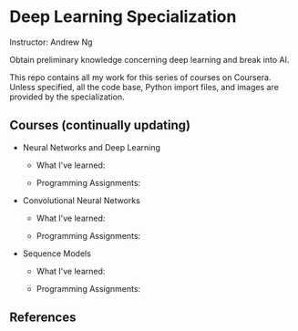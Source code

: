 # Deep Learning Specialization
Instructor: Andrew Ng  

Obtain preliminary knowledge concerning deep learning and break into AI.

This repo contains all my work for this series of courses on Coursera. Unless specified, all the code base, Python import files, and images are provided by the specialization.


## Courses (continually updating)
   * Neural Networks and Deep Learning  
      * What I've learned:  
      
      * Programming Assignments:

   * Convolutional Neural Networks  
      * What I've learned:  
      
      * Programming Assignments:

   * Sequence Models  
      * What I've learned:  
      
      * Programming Assignments:

## References
